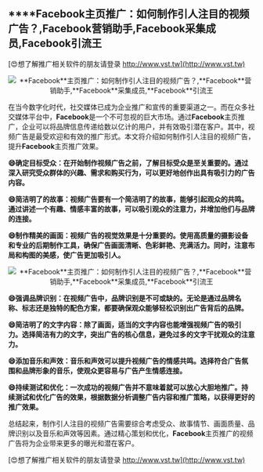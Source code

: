 ## ****Facebook**主页推广：如何制作引人注目的视频广告？,**Facebook**营销助手,**Facebook**采集成员,**Facebook**引流王**

[😍想了解推广相关软件的朋友请登录 http://www.vst.tw](http://www.vst.tw)

 <center><img src="https://vst.tw/MP4/tuiguang/png/0.png" alt="**Facebook**主页推广：如何制作引人注目的视频广告？,**Facebook**营销助手,**Facebook**采集成员,**Facebook**引流王"></center>

在当今数字化时代，社交媒体已成为企业推广和宣传的重要渠道之一。而在众多社交媒体平台中，**Facebook**是一个不可忽视的巨大市场。通过**Facebook**主页推广，企业可以将品牌信息传递给数以亿计的用户，并有效吸引潜在客户。其中，视频广告是最受欢迎和有效的推广形式。本文将介绍如何制作引人注目的视频广告，提升**Facebook**主页推广效果。

**😄确定目标受众：在开始制作视频广告之前，了解目标受众是至关重要的。通过深入研究受众群体的兴趣、需求和购买行为，可以更好地创作出具有吸引力的广告内容。**

**😄简洁明了的故事：视频广告要有一个简洁明了的故事，能够引起观众的共鸣。通过讲述一个有趣、情感丰富的故事，可以吸引观众的注意力，并增加他们与品牌的连接。**

**😄制作精美的画面：视频广告的视觉效果是十分重要的。使用高质量的摄影设备和专业的后期制作工具，确保广告画面清晰、色彩鲜艳、充满活力。同时，注意布局和构图的美感，使广告更加吸引人。**

 <center><img src="https://vst.tw/MP4/tuiguang/png/4.png" alt="**Facebook**主页推广：如何制作引人注目的视频广告？,**Facebook**营销助手,**Facebook**采集成员,**Facebook**引流王"></center>

**😄强调品牌识别：在视频广告中，品牌识别是不可或缺的。无论是通过品牌名称、标志还是独特的配色方案，都要确保观众能够轻松识别出广告背后的品牌。**

**😄简洁明了的文字内容：除了画面，适当的文字内容也能增强视频广告的吸引力。选择简洁有力的文字，突出广告的核心信息，避免过多的文字干扰观众的注意力。**

**😄添加音乐和声效：音乐和声效可以提升视频广告的情感共鸣。选择符合广告氛围和品牌形象的音乐，使观众更容易与广告产生情感连接。**

**😄持续测试和优化：一次成功的视频广告并不意味着就可以放心大胆地推广。持续测试和优化广告的效果，根据数据分析调整广告内容和推广策略，以获得更好的推广效果。**

总结起来，制作引人注目的视频广告需要综合考虑受众、故事情节、画面质量、品牌识别以及音乐和声效等因素。通过精心策划和优化，**Facebook**主页推广的视频广告将为企业带来更多的曝光和潜在客户。

[😍想了解推广相关软件的朋友请登录 http://www.vst.tw](http://www.vst.tw)



